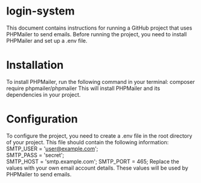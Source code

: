 # login-system
This document contains instructions for running a GitHub project that uses PHPMailer to send emails. Before running the project, you need to install PHPMailer and set up a .env file.
# Installation
To install PHPMailer, run the following command in your terminal:
composer require phpmailer/phpmailer
This will install PHPMailer and its dependencies in your project.

# Configuration
To configure the project, you need to create a .env file in the root directory of your project. This file should contain the following information:
SMTP_USER   = 'user@example.com';                     
SMTP_PASS   = 'secret';  
SMTP_HOST       = 'smtp.example.com'; 
SMTP_PORT       = 465;
Replace the values with your own email account details. These values will be used by PHPMailer to send emails.

